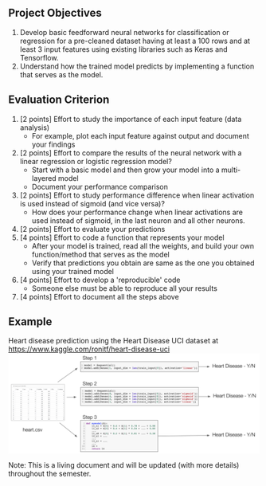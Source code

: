 ## Project Objectives
1. Develop basic feedforward neural networks for classification or regression for a pre-cleaned dataset having at least a 100 rows and at least 3 input features using existing libraries such as Keras and Tensorflow.
1. Understand how the trained model predicts by implementing a function that serves as the model.

## Evaluation Criterion
1. [2 points] Effort to study the importance of each input feature (data analysis)
    - For example, plot each input feature against output and document your findings
1. [2 points] Effort to compare the results of the neural network with a linear regression or logistic regression model?
    - Start with a basic model and then grow your model into a multi-layered model
    - Document your performance comparison
1. [2 points] Effort to study performance difference when linear activation is used instead of sigmoid (and vice versa)?
   - How does your performance change when linear activations are used instead of sigmoid, in the last neuron and all other neurons.
1. [2 points] Effort to evaluate your predictions
1. [4 points] Effort to code a function that represents your model
   - After your model is trained, read all the weights, and build your own function/method that serves as the model
   - Verify that predictions you obtain are same as the one you obtained using your trained model
1. [4 points] Effort to develop a 'reproducible' code
   - Someone else must be able to reproduce all your results
1. [4 points] Effort to document all the steps above
 
## Example 
Heart disease prediction using the Heart Disease UCI dataset at https://www.kaggle.com/ronitf/heart-disease-uci
<img src="ai-project.png" align="middle" width="700"/>


Note: This is a living document and will be updated (with more details) throughout the semester. 


